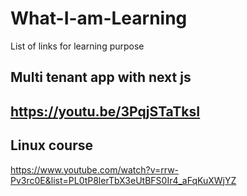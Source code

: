 # What-I-am-Learning
List of links for learning purpose


## Multi tenant app with next js
https://youtu.be/3PqjSTaTksI
--------------------------------
## Linux course
https://www.youtube.com/watch?v=rrw-Pv3rc0E&list=PL0tP8lerTbX3eUtBFS0Ir4_aFqKuXWjYZ
